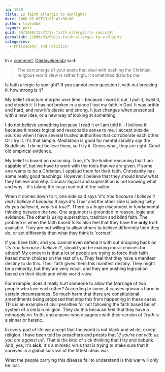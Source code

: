 ```yaml
---
id: 1279
title: Is faith allergic to sunlight?
date: 2006-03-09T13:05:42+00:00
author: tsykoduk
layout: post
guid: 30/2008/12/27/is-faith-allergic-to-sunlight
permalink: /2006/03/09/is-faith-allergic-to-sunlight/
categories:
  - Philosophy! and Politics!
---
```

In a <a href="http://greg.nokes.name/spirit/710/#comment-1560">comment</a>, <a href="http://studentoftheforce.blogspot.com">Obidavekenobi</a> said:
<blockquote>The percentage of your posts that deal with bashing the Christian religious world view is rather high. It sometimes disturbs me.</blockquote>
Is faith allergic to sunlight? If you cannot even question it with out breaking it, how strong is it?

<p>My belief structure morphs over time - because I work it out. I pull it, twist it, and stretch it. It has not broken in a since I lost my faith in God. It was brittle and hard, and now it's elastic and strong. It just changes when presented with a new idea, or a new way of looking at something.</p>


<p>I do not believe something because I read it or I am told it - I believe it because it makes logical and reasonable sense to me. I accept outside sources when I have several trusted authorities that corroborate each other. Or I try it. It's that simple. Meditation is good for mental stability say the Buddhists. I do not believe them, so I try it. Guess what, they are right. Good old empirical evidence.</p>


<p>My belief is based on reasoning. True, it's the limited reasoning that I am capable of, but we have to work with the tools that we are given. If some one wants to be a Christian, I applaud them for their faith. Christianity has some really good teachings. However, I believe that they should know what they believe and why. Circular logical and superstition is not knowing what and why - it's taking the easy road out of the valley.</p>


<p>When it comes down to it, one side said says '<em>it's true because I believe it and I believe it because it says it's True</em>' and the other side is asking '<em>why do you believe it, why is it true?</em>'. There is a huge disconnect in fundamental thinking between the two. One argument is grounded in reason, logic and evidence. The other is using superstition, tradition and blind faith. The problem is when the faith based folks also feel that they have the <strong>only</strong> truth available. They are not willing to allow others to believe differently then they do, or act differently then what they think is 'correct'.</p>


<p>If you have faith, and you cannot even defend it with out dropping back on '<em>its true because I believe it</em>', should you be making moral choices for others? My concern is that a lot of people are trying to force their faith based moral choices on the rest of us. They feel that they have a manifest destiny to do this. Their faith gives them this manifest destiny. They might be a minority, but they are very vocal, and they are pushing legislation based on their black and white world-view.</p>


<p>For example, does it really hurt someone to allow the Marriage of two people who love each other? According to some, it causes grievous harm in certain circumstances. So much harm that there are constitutional amendments being proposed that stop this from happening in these cases. This is an example of civil penalties for not following the faith based belief system of a certain religion. They do this because feel that they have a monopoly on <em>Truth</em>, and anyone who disagrees with their version of <em>Truth</em> is a sinner or heretic.</p>


<p>In every part of life we accept that the world is not black and white, except religion. I have been told by preachers and priests that '<em>if you're not with us, you are against us</em>'. That is the kind of sick thinking that I try and debunk. And, yes, it's <strong>sick</strong>. It's a mimetic virus that is trying to make sure that it survives in a global survival of the fittest ideas war.</p>


<p>What the people carrying this disease fail to understand is this war will only be lost.</p>